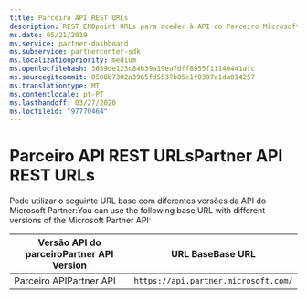 ```yaml
---
title: Parceiro API REST URLs
description: REST ENDpoint URLs para aceder à API do Parceiro Microsoft.
ms.date: 05/21/2019
ms.service: partner-dashboard
ms.subservice: partnercenter-sdk
ms.localizationpriority: medium
ms.openlocfilehash: 3689de123c84b39a19ea7dff8955f11140441afc
ms.sourcegitcommit: 0508b7302a3965fd5537b05c1f0397a1da014257
ms.translationtype: MT
ms.contentlocale: pt-PT
ms.lasthandoff: 03/27/2020
ms.locfileid: "97770464"
---
```

# <a name="partner-api-rest-urls"></a><span data-ttu-id="db6ee-103">Parceiro API REST URLs</span><span class="sxs-lookup"><span data-stu-id="db6ee-103">Partner API REST URLs</span></span>

<span data-ttu-id="db6ee-104">Pode utilizar o seguinte URL base com diferentes versões da API do Microsoft Partner:</span><span class="sxs-lookup"><span data-stu-id="db6ee-104">You can use the following base URL with different versions of the Microsoft Partner API:</span></span>

| <span data-ttu-id="db6ee-105">Versão API do parceiro</span><span class="sxs-lookup"><span data-stu-id="db6ee-105">Partner API Version</span></span> | <span data-ttu-id="db6ee-106">URL Base</span><span class="sxs-lookup"><span data-stu-id="db6ee-106">Base URL</span></span> |
| --- | --- |
| <span data-ttu-id="db6ee-107">Parceiro API</span><span class="sxs-lookup"><span data-stu-id="db6ee-107">Partner API</span></span> | `https://api.partner.microsoft.com/` |